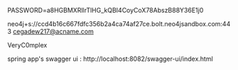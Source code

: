 PASSWORD=a8HGBMXRllrTlHG_kQBI4CoyCoX78AbszB88Y36E1j0

neo4j+s://ccd4b16c667fdfc356b2a4ca74af27ce.bolt.neo4jsandbox.com:443
cegadew217@acname.com

VeryC0mplex

spring app's swagger ui : http://localhost:8082/swagger-ui/index.html